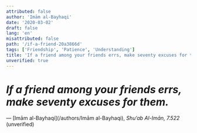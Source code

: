 ```yaml
---
attributed: false
author: 'Imām al-Bayhaqi'
date: '2020-03-02'
draft: false
lang: 'en'
misattributed: false
path: '/if-a-friend-20a3866d'
tags: ['Friendship', 'Patience', 'Understanding']
title: 'If a friend among your friends errs, make seventy excuses for them.'
unverified: true
---
```


# *If a friend among your friends errs, make seventy excuses for them.*
&mdash; [Imām al-Bayhaqi](/authors/Imām al-Bayhaqi), <cite>Shu‘ab Al-Imān, 7.522</cite> (unverified)